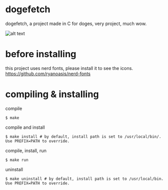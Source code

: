 # dogefetch
dogefetch, a project made in C for doges, very project, much wow.

![alt text](https://i.imgur.com/rZZKiB7.png)

# before installing
this project uses nerd fonts, please install it to see the icons.
https://github.com/ryanoasis/nerd-fonts

# compiling & installing
compile
```
$ make
```
compile and install
```
$ make install # by default, install path is set to /usr/local/bin/. Use PREFIX=PATH to override.
```
compile, install, run
```
$ make run
```
uninstall
```
$ make uninstall # by default, install path is set to /usr/local/bin. Use PREFIX=PATH to override.
```
